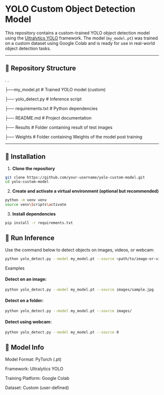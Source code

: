 # YOLO Custom Object Detection Model

This repository contains a custom-trained YOLO object detection model using the [Ultralytics YOLO](https://github.com/ultralytics/ultralytics) framework. The model (`my_model.pt`) was trained on a custom dataset using Google Colab and is ready for use in real-world object detection tasks.

---

## 📁 Repository Structure
. .

├──my_model.pt # Trained YOLO model (custom)

├── yolo_detect.py # Inference script

├── requirements.txt # Python dependencies

├── README.md # Project documentation

├── Results # Folder containing result of test images

├── Weights # Folder containing Weights of the model post training

---

## 🚀 Installation

1. **Clone the repository**
```bash
git clone https://github.com/your-username/yolo-custom-model.git
cd yolo-custom-model
```
2. **Create and activate a virtual environment (optional but recommended)**

```bash
python -m venv venv
source venv\Scripts\activate
```
3. **Install dependencies**
```bash
pip install -r requirements.txt
```

## 🎯 Run Inference
Use the command below to detect objects on images, videos, or webcam:
```bash
python yolo_detect.py --model my_model.pt --source <path/to/image-or-video-or-0>
```

Examples
#### Detect on an image:

```bash
python yolo_detect.py --model my_model.pt --source images/sample.jpg
```
#### Detect on a folder:
```bash
python yolo_detect.py --model my_model.pt --source images/
```
#### Detect using webcam:
```bash
python yolo_detect.py --model my_model.pt --source 0
```

## 🧠 Model Info
Model Format: PyTorch (.pt)

Framework: Ultralytics YOLO

Training Platform: Google Colab

Dataset: Custom (user-defined)


